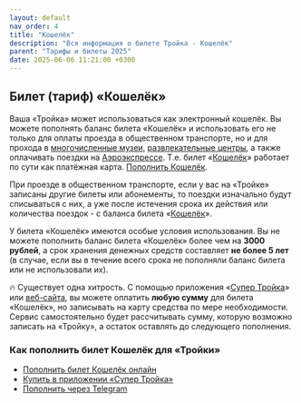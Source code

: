 ```yaml
---
layout: default
nav_order: 4
title: "Кошелёк"
description: "Вся информация о билете Тройка - Кошелёк"
parent: "Тарифы и билеты 2025"
date: 2025-06-06 11:21:00 +0300
---
```


## Билет (тариф) «Кошелёк»

Ваша «Тройка» может использоваться как электронный кошелёк. Вы можете пополнять баланс
билета «Кошелёк» и использовать его не только для оплаты проезда в общественном транспорте,
но и для прохода в [многочисленные музеи](/troika/services/museums/), [развлекательные центры](/troika/services/entertainment/),
а также оплачивать поездки на [Аэроэкспрессе](/troika/services/aeroexpress/). Т.е. билет «[Кошелёк](/troika/tickets/purse/)»
работает по сути как платёжная карта. [Пополнить Кошелёк](https://supertroika.ru/tariffs/2231).

При проезде в общественном транспорте, если у вас на «Тройке» записаны другие билеты или абонементы,
то поездки изначально будут списываться с них, а уже после истечения срока их действия или количества
поездок - с баланса билета «[Кошелёк](/troika/tickets/purse/)».

У билета «Кошелёк» имеются особые условия использования. Вы не можете пополнить баланс билета
«Кошелёк» более чем на **3000 рублей**, а срок хранения денежных средств составляет **не более 5 лет**
(в случае, если вы в течение всего срока не пополняли баланс билета или не использовали их).

:fire: Существует одна хитрость. С помощью приложения «[Супер Тройка](/troika/apps/)» или [веб-сайта](https://supertroika.ru/tariffs/2231), вы можете оплатить **любую сумму**
для билета «Кошелёк», но записывать на карту средства по мере необходимости. Сервис самостоятельно
будет рассчитывать сумму, которую возможно записать на «Тройку», а остаток оставлять до следующего пополнения.

### Как пополнить билет Кошелёк для «Тройки»

- [Пополнить билет Кошелёк онлайн](https://supertroika.ru/tariffs/2231)
- [Купить в приложении «Супер Тройка»](/troika/apps/)
- [Пополнить через Telegram](https://t.me/SuperTroikaBot/)
